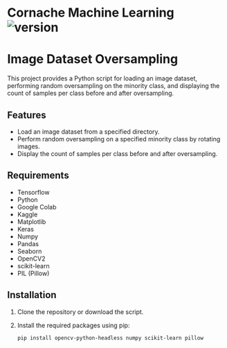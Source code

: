 # Cornache Machine Learning ![version](https://img.shields.io/badge/version-1.0.0-yellow.svg)

# Image Dataset Oversampling

This project provides a Python script for loading an image dataset, performing random oversampling on the minority class, and displaying the count of samples per class before and after oversampling.

## Features

- Load an image dataset from a specified directory.
- Perform random oversampling on a specified minority class by rotating images.
- Display the count of samples per class before and after oversampling.

## Requirements

- Tensorflow
- Python
- Google Colab
- Kaggle
- Matplotlib
- Keras
- Numpy
- Pandas
- Seaborn
- OpenCV2
- scikit-learn
- PIL (Pillow)

## Installation

1. Clone the repository or download the script.

2. Install the required packages using pip:

   ```bash
   pip install opencv-python-headless numpy scikit-learn pillow
